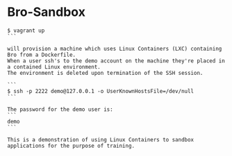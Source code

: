 Bro-Sandbox
===========

````
$ vagrant up
```

will provision a machine which uses Linux Containers (LXC) containing Bro from a Dockerfile.
When a user ssh's to the demo account on the machine they're placed in a contained Linux environment.
The environment is deleted upon termination of the SSH session.

```
$ ssh -p 2222 demo@127.0.0.1 -o UserKnownHostsFile=/dev/null
```

The password for the demo user is:
```
demo
```

This is a demonstration of using Linux Containers to sandbox applications for the purpose of training.
